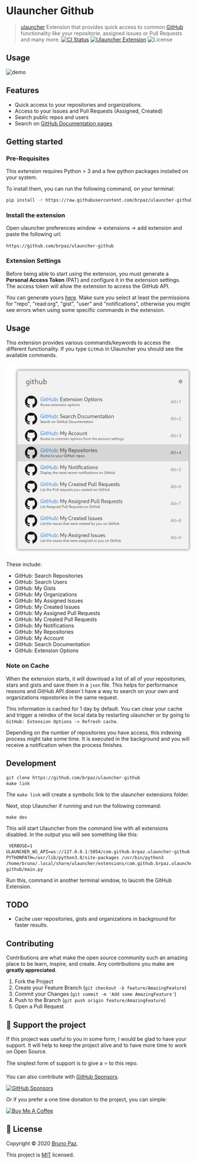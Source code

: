 # Ulauncher Github

> [ulauncher](https://ulauncher.io/) Extension that provides quick access to common [GitHub](https://github.com) functionality like your repositorie, assigned issues or Pull Requests and many more.
[![CI Status](https://img.shields.io/github/workflow/status/brpaz/ulauncher-github/CI?color=orange&label=actions&logo=github&logoColor=orange&style=for-the-badge)](https://github.com/brpaz/ulauncher-docker/workflows)
[![Ulauncher Extension](https://img.shields.io/badge/Ulauncher-Extension-green.svg?style=for-the-badge)](https://ext.ulauncher.io/-/github-brpaz-ulauncher-github)
![License](https://img.shields.io/github/license/brpaz/ulauncher-github.svg?style=for-the-badge)

## Usage

![demo](demo.gif)

## Features

- Quick access to your repositories and organizations.
- Access to your Issues and Pull Requests (Assigned, Created)
- Search public repos and users
- Search on [GitHub Documentation pages](https://docs.github.com/en)

## Getting started


### Pre-Requisites

This extension requires Python > 3 and a few python packages installed on your system.

To install them, you can run the following command, on your terminal:

```bash
pip install -r https://raw.githubusercontent.com/brpaz/ulauncher-github/master/requirements.txt
```

### Install the extension


Open ulauncher preferences window -> extensions -> add extension and paste the following url:

`https://github.com/brpaz/ulauncher-github`


### Extension Settings

Before being able to start using the extension, you must generate a **Personal Access Token** (PAT) and configure it in the extension settings. The access token will allow the extension to access the GitHub API.

You can generate yours [here](https://github.com/settings/tokens). Make sure you select at least the permissions for "repo", "read:org", "gist", "user" and "notifications", otherwise you might see errors when using some specific commands in the extension.

## Usage

This extension provides various commands/keywords to access the different functionality. If you type `GitHub` in Ulauncher you should see the available commands.

![Extension Screenshot](./assets/screenshots/screenshot_1.png)

These include:

- GitHub: Search Repositories
- GitHub: Search Users
- GitHub: My Gists
- GitHub: My Organizations
- GitHub: My Assigned Issues
- GitHub: My Created Issues
- GitHub: My Assigned Pull Requests
- GitHub: My Created Pull Requests
- GitHub: My Notifications
- GitHub: My Repositories
- GitHub: My Account
- GitHub: Search Documentation
- GitHub: Extension Options

### Note on Cache

When the extension starts, it will download a list of all of your repositories, stars and gists and save them in a `json` file. This helps for performance reasons and GitHub API doesn´t have a way to search on your own and organizations repostories in the same request.

This information is cached for 1 day by default. You can clear your cache and trigger a reindex of the local data by restarting ulauncher or by going to `GitHub: Extension Options -> Refresh cache`.

Depending on the number of repositories you have access, this indexing process might take some time. It is executed in the background and you will receive a notification when the process finishes.

## Development

```
git clone https://github.com/brpaz/ulauncher-github
make link
```

The ```make link``` will create a symbolic link to the ulauncher extensions folder.

Next, stop Ulauncher if running and run the following command:

```
make dev
```

This will start Ulauncher from the command line with all extensions disabled. In the output you will see something like this:

```
 VERBOSE=1 ULAUNCHER_WS_API=ws://127.0.0.1:5054/com.github.brpaz.ulauncher-github PYTHONPATH=/usr/lib/python3.8/site-packages /usr/bin/python3 /home/bruno/.local/share/ulauncher/extensions/com.github.brpaz.ulauncher-github/main.py
```

Run this, command in another terminal window, to laucnh the GitHub Extension.


## TODO

- Cache user repositories, gists and organizations in background for faster results.

## Contributing

Contributions are what make the open source community such an amazing place to be learn, inspire, and create. Any contributions you make are **greatly appreciated**.

1. Fork the Project
2. Create your Feature Branch (`git checkout -b feature/AmazingFeature`)
3. Commit your Changes (`git commit -m 'Add some AmazingFeature'`)
4. Push to the Branch (`git push origin feature/AmazingFeature`)
5. Open a Pull Request
## 💛 Support the project

If this project was useful to you in some form, I would be glad to have your support.  It will help to keep the project alive and to have more time to work on Open Source.

The sinplest form of support is to give a ⭐️ to this repo.

You can also contribute with [GitHub Sponsors](https://github.com/sponsors/brpaz).

[![GitHub Sponsors](https://img.shields.io/badge/GitHub%20Sponsors-Sponsor%20Me-red?style=for-the-badge)](https://github.com/sponsors/brpaz)


Or if you prefer a one time donation to the project, you can simple:

<a href="https://www.buymeacoffee.com/Z1Bu6asGV" target="_blank"><img src="https://www.buymeacoffee.com/assets/img/custom_images/orange_img.png" alt="Buy Me A Coffee" style="height: auto !important;width: auto !important;" ></a>
## 📝 License

Copyright © 2020 [Bruno Paz](https://github.com/brpaz).

This project is [MIT](https://opensource.org/licenses/MIT) licensed.
